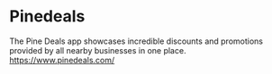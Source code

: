# Pinedeals
The Pine Deals app showcases incredible discounts and promotions provided by all nearby businesses in one place. https://www.pinedeals.com/
